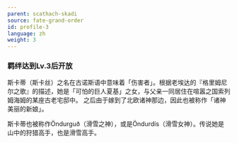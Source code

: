 ```yaml
---
parent: scathach-skadi
source: fate-grand-order
id: profile-3
language: zh
weight: 3
---
```


### 羁绊达到Lv.3后开放

斯卡蒂（斯卡丝）之名在古诺斯语中意味着「伤害者」。根据老埃达的『格里姆尼尔之歌』的描述，她是「可怕的巨人夏基」之女，与父亲一同居住在喧嚣之国索列姆海姆的某座古老宅邸中。
之后由于嫁到了北欧诸神那边，因此也被称作「诸神美丽的新娘」。

斯卡蒂也被称作Öndurguð（滑雪之神），或是Öndurdís（滑雪女神）。传说她是山中的狩猎高手，也是滑雪高手。
